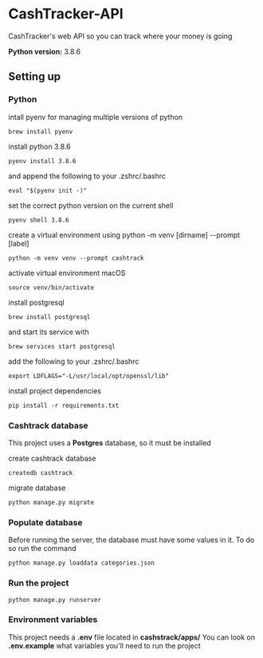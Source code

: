 # CashTracker-API
CashTracker's web API so you can track where your money is going

__Python version:__ 3.8.6

## Setting up

### Python
intall pyenv for managing multiple versions of python
```
brew install pyenv
```

install python 3.8.6
```
pyenv install 3.8.6
```

and append the following to your .zshrc/.bashrc
```
eval "$(pyenv init -)"
```

set the correct python version on the current shell
```
pyenv shell 3.8.6
```

create a virtual environment using python -m venv [dirname] --prompt [label]
```
python -m venv venv --prompt cashtrack
```

activate virtual environment macOS
```
source venv/bin/activate
```

install postgresql
```
brew install postgresql
```

and start its service with
```
brew services start postgresql
```

add the following to your .zshrc/.bashrc
```
export LDFLAGS="-L/usr/local/opt/openssl/lib"
```

install project dependencies
```
pip install -r requirements.txt
```

### Cashtrack database
This project uses a **Postgres** database, so it must be installed

create cashtrack database
```
createdb cashtrack
```

migrate database
```
python manage.py migrate
```
### Populate database
Before running the server, the database must have some values in it. To do so run the command 
```
python manage.py loaddata categories.json
```

### Run the project
```
python manage.py runserver
```

### Environment variables
This project needs a **.env** file located in **cashstrack/apps/**
You can look on **.env.example** what variables you'll need to run the project
